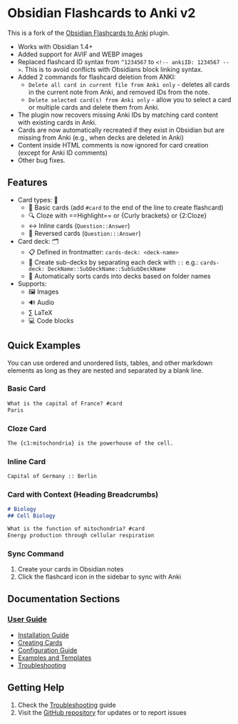 # Obsidian Flashcards to Anki v2

This is a fork of the [Obsidian Flashcards to Anki](https://github.com/reuseman/flashcards-obsidian) plugin.

- Works with Obsidian 1.4+
- Added support for AVIF and WEBP images
- Replaced flashcard ID syntax from `^1234567` to `<!-- ankiID: 1234567 -->`. This is to avoid conflicts with Obsidians block linking syntax. 
- Added 2 commands for flashcard deletion from ANKI:
    - `Delete all card in current file from Anki only` - deletes all cards in the current note from Anki, and removed IDs from the note.
    - `Delete selected card(s) from Anki only` - allow you to select a card or multiple cards and delete them from Anki.
- The plugin now recovers missing Anki IDs by matching card content with existing cards in Anki.
- Cards are now automatically recreated if they exist in Obsidian but are missing from Anki (e.g., when decks are deleted in Anki)
- Content inside HTML comments is now ignored for card creation (except for Anki ID comments)
- Other bug fixes.

## Features

- Card types: 📝
    - 📄 Basic cards (add `#card` to the end of the line to create flashcard)
    - 🔍 Cloze with ==Highlight== or {Curly brackets} or {2:Cloze}
    - ↔️ Inline cards (`Question::Answer`)
    - 🔄 Reversed cards (`Question:::Answer`)
- Card deck: 🗂️
    - 📋 Defined in frontmatter: `cards-deck: <deck-name>`
    - 📂 Create sub-decks by separating each deck with `::` e.g.: `cards-deck: DeckName::SubDeckName::SubSubDeckName`
    - 🔄 Automatically sorts cards into decks based on folder names
- Supports:
    - 🖼️ Images 
    - 🔊 Audio
    - ∑ LaTeX 
    - 💻 Code blocks

## Quick Examples

You can use ordered and unordered lists, tables, and other markdown elements as long as they are nested and separated by a blank line.

### Basic Card
```markdown
What is the capital of France? #card
Paris
```


### Cloze Card
```markdown
The {c1:mitochondria} is the powerhouse of the cell.
```

### Inline Card
```markdown
Capital of Germany :: Berlin
```

### Card with Context (Heading Breadcrumbs)
```markdown
# Biology
## Cell Biology

What is the function of mitochondria? #card
Energy production through cellular respiration
```

### Sync Command
1. Create your cards in Obsidian notes
2. Click the flashcard icon in the sidebar to sync with Anki

## Documentation Sections

### [User Guide](./docs/user-guide/index.md)

- [Installation Guide](./docs/user-guide/installation.md)
- [Creating Cards](./docs/user-guide/creating-cards.md)
- [Configuration Guide](./docs/user-guide/configuration.md)
- [Examples and Templates](./docs/user-guide/examples.md)
- [Troubleshooting](./docs/user-guide/troubleshooting.md)

## Getting Help

1. Check the [Troubleshooting](./docs/user-guide/troubleshooting.md) guide
2. Visit the [GitHub repository](https://github.com/reuseman/flashcards-obsidian) for updates or to report issues